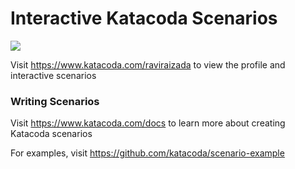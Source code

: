 # Interactive Katacoda Scenarios

[![](http://shields.katacoda.com/katacoda/raviraizada/count.svg)](https://www.katacoda.com/raviraizada "Get your profile on Katacoda.com")

Visit https://www.katacoda.com/raviraizada to view the profile and interactive scenarios

### Writing Scenarios
Visit https://www.katacoda.com/docs to learn more about creating Katacoda scenarios

For examples, visit https://github.com/katacoda/scenario-example
